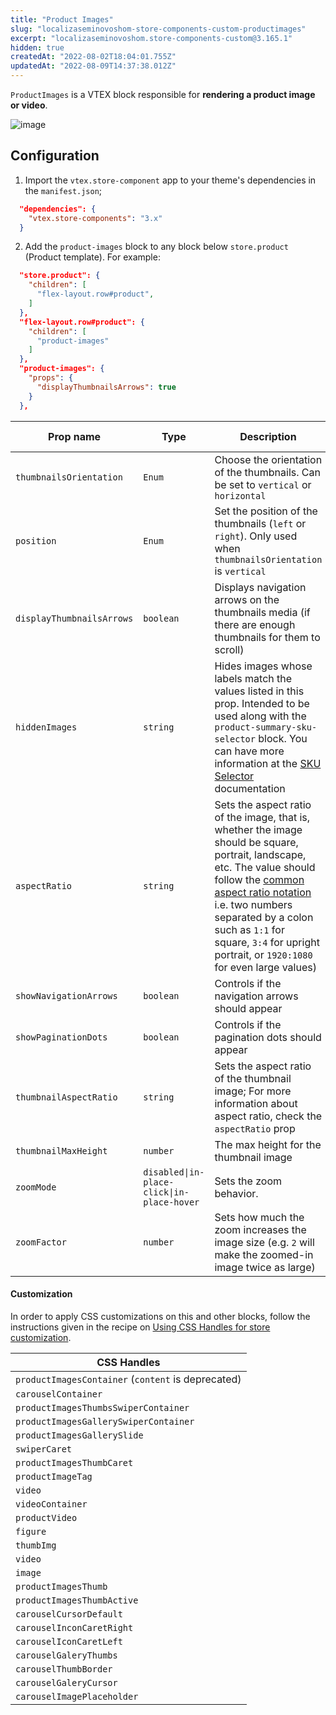 ```yaml
---
title: "Product Images"
slug: "localizaseminovoshom-store-components-custom-productimages"
excerpt: "localizaseminovoshom.store-components-custom@3.165.1"
hidden: true
createdAt: "2022-08-02T18:04:01.755Z"
updatedAt: "2022-08-09T14:37:38.012Z"
---
```

`ProductImages` is a VTEX block responsible for **rendering a product image or video**.

![image](https://user-images.githubusercontent.com/284515/70234551-a5c8cc00-173f-11ea-87d9-9f95c79761c8.png)

## Configuration

1. Import the `vtex.store-component` app to your theme's dependencies in the `manifest.json`;

```json
  "dependencies": {
    "vtex.store-components": "3.x"
  }
```

2. Add the `product-images` block to any block below `store.product` (Product template). For example:

```json
  "store.product": {
    "children": [
      "flex-layout.row#product",
    ]
  },
  "flex-layout.row#product": {
    "children": [
      "product-images"
    ]
  },
  "product-images": {
    "props": {
      "displayThumbnailsArrows": true
    }
  },
```

| Prop name                 | Type      | Description                                                                                                 | Default Value |
| ------------------------- | --------- | ----------------------------------------------------------------------------------------------------------- | ------------- |
| `thumbnailsOrientation`   | `Enum`    | Choose the orientation of the thumbnails. Can be set to `vertical` or `horizontal`                                 | `vertical`    | 
| `position`                | `Enum`    | Set the position of the thumbnails (`left` or `right`). Only used when `thumbnailsOrientation` is `vertical` | `left`        |
| `displayThumbnailsArrows` | `boolean` | Displays navigation arrows on the thumbnails media (if there are enough thumbnails for them to scroll)              | `false`       |
| `hiddenImages`       | `string`  | Hides images whose labels match the values listed in this prop. Intended to be used along with the `product-summary-sku-selector` block. You can have more information at the [SKU Selector](https://vtex.io/docs/components/all/vtex.store-components/sku-selector) documentation | `skuvariation` |
| `aspectRatio`             | `string`                                   | Sets the aspect ratio of the image, that is, whether the image should be square, portrait, landscape, etc. The value should follow the [common aspect ratio notation](https://en.wikipedia.org/wiki/Aspect_ratio_(image)) i.e. two numbers separated by a colon such as `1:1` for square, `3:4` for upright portrait, or `1920:1080` for even large values) | `"auto"`          |
| `showNavigationArrows`             | `boolean`                                   | Controls if the navigation arrows should appear | `true`          |
| `showPaginationDots`             | `boolean`                                   | Controls if the pagination dots should appear | `true`          |
| `thumbnailAspectRatio`             | `string`                                   | Sets the aspect ratio of the thumbnail image; For more information about aspect ratio, check the `aspectRatio` prop | `"auto"`          |
| `thumbnailMaxHeight`             | `number`                                   | The max height for the thumbnail image | `true`          |
| `zoomMode` | `disabled\|in-place-click\|in-place-hover` | Sets the zoom behavior. | `in-place-click` |
| `zoomFactor` | `number` | Sets how much the zoom increases the image size (e.g. `2` will make the zoomed-in image twice as large) | 2 |

#### Customization

In order to apply CSS customizations on this and other blocks, follow the instructions given in the recipe on [Using CSS Handles for store customization](https://vtex.io/docs/recipes/style/using-css-handles-for-store-customization).

| CSS Handles |
| --- |
| `productImagesContainer` (`content` is deprecated) |
| `carouselContainer` |
| `productImagesThumbsSwiperContainer` |
| `productImagesGallerySwiperContainer` |
| `productImagesGallerySlide` |
| `swiperCaret` |
| `productImagesThumbCaret` |
| `productImageTag`|
| `video`|
| `videoContainer` |
| `productVideo` |
| `figure` |
| `thumbImg` |
| `video` |
| `image` |
| `productImagesThumb` |
| `productImagesThumbActive` |
| `carouselCursorDefault` |
| `carouselInconCaretRight` |
| `carouselIconCaretLeft` |
| `carouselGaleryThumbs` |
| `carouselThumbBorder` |
| `carouselGaleryCursor` |
| `carouselImagePlaceholder` |